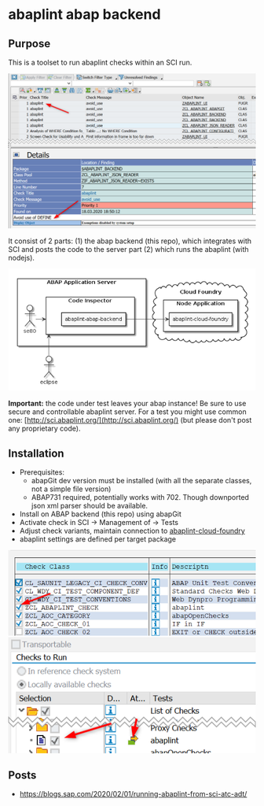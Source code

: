 # abaplint abap backend

## Purpose

This is a toolset to run abaplint checks within an SCI run.

![sci](docs/img/sci-sample.png)

It consist of 2 parts: (1) the abap backend (this repo), which integrates with SCI and posts the code to the server part (2) which runs the abaplint (with nodejs).

![landscape](docs/img/landscape.png)

**Important:** the code under test leaves your abap instance! Be sure to use secure and controllable abaplint server. For a test you might use common one: [http://sci.abaplint.org/](http://sci.abaplint.org/) (but please don't post any proprietary code).

## Installation

* Prerequisites: 
    * abapGit dev version must be installed (with all the separate classes, not a simple file version)
    * ABAP731 required, potentially works with 702. Though downported json xml parser should be available.
* Install on ABAP backend (this repo) using abapGit
* Activate check in SCI -> Management of -> Tests
* Adjust check variants, maintain connection to [abaplint-cloud-foundry](https://github.com/abaplint/abaplint-cloud-foundry)
* abaplint settings are defined per target package

![setup1](docs/img/setup1.png)
![setup2](docs/img/setup2.png)

## Posts

- https://blogs.sap.com/2020/02/01/running-abaplint-from-sci-atc-adt/

